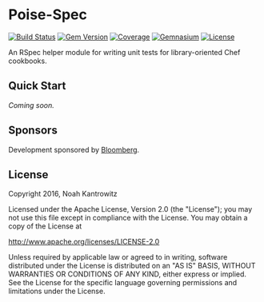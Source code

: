 # Poise-Spec

[![Build Status](https://img.shields.io/travis/poise/poise-spec.svg)](https://travis-ci.org/poise/poise-spec)
[![Gem Version](https://img.shields.io/gem/v/poise-spec.svg)](https://rubygems.org/gems/poise-spec)
[![Coverage](https://img.shields.io/codecov/c/github/poise/poise-spec.svg)](https://codecov.io/github/poise/poise-spec)
[![Gemnasium](https://img.shields.io/gemnasium/poise/poise-spec.svg)](https://gemnasium.com/poise/poise-spec)
[![License](https://img.shields.io/badge/license-Apache_2-blue.svg)](https://www.apache.org/licenses/LICENSE-2.0)

An RSpec helper module for writing unit tests for library-oriented Chef cookbooks.

## Quick Start

*Coming soon.*

## Sponsors

Development sponsored by [Bloomberg](http://www.bloomberg.com/company/technology/).

## License

Copyright 2016, Noah Kantrowitz

Licensed under the Apache License, Version 2.0 (the "License");
you may not use this file except in compliance with the License.
You may obtain a copy of the License at

http://www.apache.org/licenses/LICENSE-2.0

Unless required by applicable law or agreed to in writing, software
distributed under the License is distributed on an "AS IS" BASIS,
WITHOUT WARRANTIES OR CONDITIONS OF ANY KIND, either express or implied.
See the License for the specific language governing permissions and
limitations under the License.
